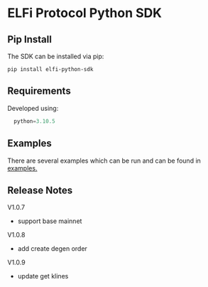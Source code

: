 # ELFi Protocol Python SDK

## Pip Install

The SDK can be installed via pip:

```
pip install elfi-python-sdk
```

## Requirements

Developed using:
```python
  python=3.10.5
```

## Examples

There are several examples which can be run and can be found in [examples.](https://github.com/0xCedar/elfi_python_sdk/blob/main/examples/)


## Release Notes

V1.0.7
- support base mainnet

V1.0.8
- add create degen order

V1.0.9
- update get klines

